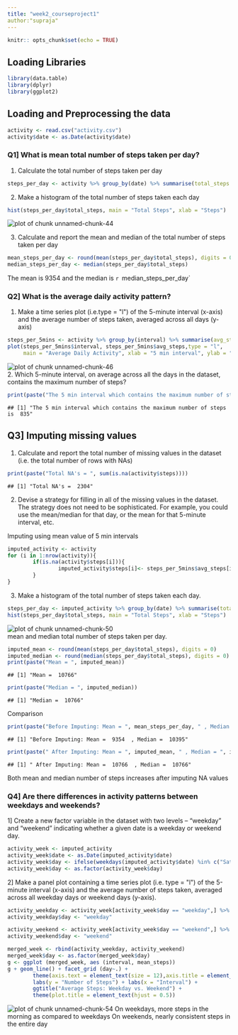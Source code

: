 ```yaml
---
title: "week2_courseproject1"
author:"supraja"
---
```



```r
knitr:: opts_chunk$set(echo = TRUE)
```

## Loading Libraries

```r
library(data.table)
library(dplyr)
library(ggplot2)
```

## Loading and Preprocessing the data

```r
activity <- read.csv("activity.csv")
activity$date <- as.Date(activity$date)
```

### Q1] What is mean total number of steps taken per day?
1. Calculate the total number of steps taken per day

```r
steps_per_day <- activity %>% group_by(date) %>% summarise(total_steps = sum(steps, na.rm = TRUE))
```

2. Make a histogram of the total number of steps taken each day

```r
hist(steps_per_day$total_steps, main = "Total Steps", xlab = "Steps")
```

![plot of chunk unnamed-chunk-44](figure/unnamed-chunk-44-1.png)

3. Calculate and report the mean and median of the total number of steps taken per day

```r
mean_steps_per_day <- round(mean(steps_per_day$total_steps), digits = 0)
median_steps_per_day <- median(steps_per_day$total_steps)
```

The mean is 9354 and the median is `r `median_steps_per_day`

### Q2] What is the average daily activity pattern?
1. Make a time series plot (i.e.type = "l") of the 5-minute interval (x-axis) and the average number of steps taken, averaged across all days (y-axis)

```r
steps_per_5mins <- activity %>% group_by(interval) %>% summarise(avg_steps = mean(steps, na.rm = TRUE))
plot(steps_per_5mins$interval, steps_per_5mins$avg_steps,type = "l",
     main = "Average Daily Activity", xlab = "5 min interval", ylab = "average steps")  
```

![plot of chunk unnamed-chunk-46](figure/unnamed-chunk-46-1.png)
<br>2. Which 5-minute interval, on average across all the days in the dataset, contains the maximum number of steps?

```r
print(paste("The 5 min interval which contains the maximum number of steps is ",steps_per_5mins$interval[which.max(steps_per_5mins$avg_steps)]))
```

```
## [1] "The 5 min interval which contains the maximum number of steps is  835"
```

## Q3] Imputing missing values

1. Calculate and report the total number of missing values in the dataset (i.e. the total number of rows with NAs)

```r
print(paste("Total NA's = ", sum(is.na(activity$steps))))
```

```
## [1] "Total NA's =  2304"
```
2. Devise a strategy for filling in all of the missing values in the dataset. The strategy does not need to be sophisticated. For example, you could use the mean/median for that day, or the mean for that 5-minute interval, etc.

Imputing using mean value of 5 min intervals


```r
imputed_activity <- activity
for (i in 1:nrow(activity)){
        if(is.na(activity$steps[i])){
                imputed_activity$steps[i]<- steps_per_5mins$avg_steps[imputed_activity$interval[i] == steps_per_5mins$interval]
        }
}
```

3. Make a histogram of the total number of steps taken each day.

```r
steps_per_day <- imputed_activity %>% group_by(date) %>% summarise(total_steps = sum(steps, na.rm = TRUE))
hist(steps_per_day$total_steps, main = "Total Steps", xlab = "Steps")
```

![plot of chunk unnamed-chunk-50](figure/unnamed-chunk-50-1.png)
<br>mean and median total number of steps taken per day.

```r
imputed_mean <- round(mean(steps_per_day$total_steps), digits = 0)
imputed_median <- round(median(steps_per_day$total_steps), digits = 0)
print(paste("Mean = ", imputed_mean))
```

```
## [1] "Mean =  10766"
```

```r
print(paste("Median = ", imputed_median))
```

```
## [1] "Median =  10766"
```
Comparison

```r
print(paste("Before Imputing: Mean = ", mean_steps_per_day, " , Median = ", median_steps_per_day))
```

```
## [1] "Before Imputing: Mean =  9354  , Median =  10395"
```

```r
print(paste(" After Imputing: Mean = ", imputed_mean, " , Median = ", imputed_median))
```

```
## [1] " After Imputing: Mean =  10766  , Median =  10766"
```
Both mean and median number of steps increases after imputing NA values

### Q4] Are there differences in activity patterns between weekdays and weekends?

1] Create a new factor variable in the dataset with two levels – “weekday” and “weekend” indicating whether a given date is a weekday or weekend day.

```r
activity_week <- imputed_activity
activity_week$date <- as.Date(imputed_activity$date)
activity_week$day <- ifelse(weekdays(imputed_activity$date) %in% c("Saturday", "Sunday"), "weekend", "weekday")
activity_week$day <- as.factor(activity_week$day)
```


2] Make a panel plot containing a time series plot (i.e. type = "l") of the 5-minute interval (x-axis) and the average number of steps taken, averaged across all weekday days or weekend days (y-axis). 


```r
activity_weekday <- activity_week[activity_week$day == "weekday",] %>% group_by(interval) %>% summarise(mean_steps = mean(steps))
activity_weekday$day <- "weekday"

activity_weekend <- activity_week[activity_week$day == "weekend",] %>% group_by(interval) %>% summarise(mean_steps = mean(steps))
activity_weekend$day <- "weekend"

merged_week <- rbind(activity_weekday, activity_weekend)
merged_week$day <- as.factor(merged_week$day)
g <- ggplot (merged_week, aes (interval, mean_steps))
g + geom_line() + facet_grid (day~.) + 
        theme(axis.text = element_text(size = 12),axis.title = element_text(size = 14)) + 
        labs(y = "Number of Steps") + labs(x = "Interval") + 
        ggtitle("Average Steps: Weekday vs. Weekend") + 
        theme(plot.title = element_text(hjust = 0.5))
```

![plot of chunk unnamed-chunk-54](figure/unnamed-chunk-54-1.png)
On weekdays, more steps in the morning as compared to weekdays
On weekends, nearly consistent steps in the entire day
